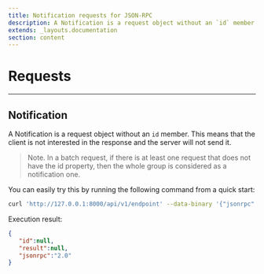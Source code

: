 ```yaml
---
title: Notification requests for JSON-RPC
description: A Notification is a request object without an `id` member. 
extends: _layouts.documentation
section: content
---
```


# Requests

----

## Notification

A Notification is a request object without an `id` member. 
This means that the client is not interested in the response and the server will not send it.

> Note. In a batch request, if there is at least one request that does not have the id property,
then the whole group is considered as a notification one.


You can easily try this by running the following command from a quick start:

```bash
curl 'http://127.0.0.1:8000/api/v1/endpoint' --data-binary '{"jsonrpc":"2.0","method":"tennis@ping","params":[]}'
```

Execution result:

```json
{
   "id":null,
   "result":null,
   "jsonrpc":"2.0"
}
```
